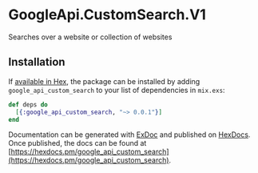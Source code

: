 # GoogleApi.CustomSearch.V1

Searches over a website or collection of websites

## Installation

If [available in Hex](https://hex.pm/docs/publish), the package can be installed
by adding `google_api_custom_search` to your list of dependencies in `mix.exs`:

```elixir
def deps do
  [{:google_api_custom_search, "~> 0.0.1"}]
end
```

Documentation can be generated with [ExDoc](https://github.com/elixir-lang/ex_doc)
and published on [HexDocs](https://hexdocs.pm). Once published, the docs can
be found at [https://hexdocs.pm/google_api_custom_search](https://hexdocs.pm/google_api_custom_search).
